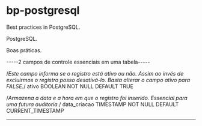 # bp-postgresql
Best practices in PostgreSQL.

PostgreSQL.

Boas práticas. 

-----2 campos de controle essenciais em uma tabela-----

/*Este campo informa se o registro está ativo ou não.
Assim ao invés de excluirmos o registro posso desativá-lo. 
Basta alterar o campo ativo para FALSE.*/
ativo BOOLEAN NOT NULL DEFAULT TRUE

/*Armazena a data e a hora em que o registro foi inserido.
Essencial para uma futura auditoria.*/
data_criacao TIMESTAMP NOT NULL DEFAULT CURRENT_TIMESTAMP

-------------------------------------------------------
